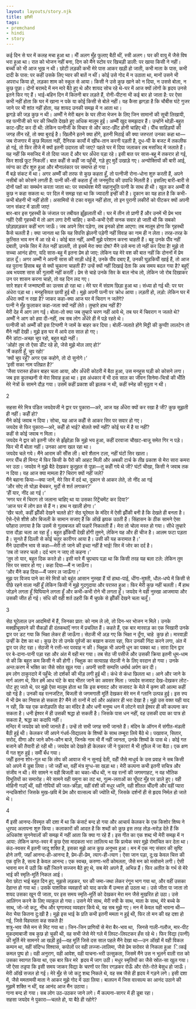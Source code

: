 ```yaml
---  
layout: layouts/story.njk  
title: झाँकी  
tags:  
- premchand  
- hindi  
- story  
---  
```

    
कई दिन से घर में कलह मचा हुआ था। मॉँ अलग मुँह फुलाए बैठी थीं, स्त्री अलग। घर की वायु में जैसे विष भरा हुआ था। रात को भोजन नहीं बना, दिन को मैंने स्टोव पर खिचड़ी डाली: पर खाया किसी ने नहीं। बच्चों को भी आज भूख न थी। छोटी लड़की कभी मेरे पास आकर खड़ी हो जाती, कभी माता के पास, कभी दादी के पास: पर कहीं उसके लिए प्यार की बातें न थीं। कोई उसे गोद में न उठाता था, मानों उसने भी अपराध किया हो, लड़का शाम को स्कूल से आया। किसी ने उसे कुछ खाने को न दिया, न उससे बोला, न कुछ पूछा। दोनों बरामदे में मन मारे बैठे हुए थे और शायद सोच रहे थे-घर में आज क्यों लोगों के हृदय उनसे इतने फिर गए हैं। भाई-बहिन दिन में कितनी बार लड़ते हैं, रोनी-पीटना भी कई बार हो जाता है: पर ऐसा कभी नहीं होता कि घर में खाना न पके या कोई किसी से बोले नहीं। यह कैसा झगड़ा है कि चौबीस घंटे गुजर जाने पर भी शांत नहीं होता, यह शायद उनकी समझ में न आता था।  
झगड़े की जड़ कुछ न थी। अम्मॉँ ने मेरी बहन के घर तीजा भेजन के लिए जिन सामानों की सूची लिखायी, वह पत्नीजी को घर की स्थिति देखते हुए अधिक मालूम हुई। अम्मॉँ खुद समझदार हैं। उन्होंने थोड़ी-बहुत काट-छॉँट कर दी थी: लेकिन पत्नीजी के विचार से और काट-छॉँट होनी चाहिए थी। पॉँच साहिड़यों की जगह तीन रहें, तो क्या बुराई है। खिलौने इतने क्या होंगे, इतनी मिठाई की क्या जरुरत! उनका कहा था—जब रोजगार में कुछ मिलता नहीं, दैनिरक कार्यो में खींच-तान करनी पड़ती है, दूध-घी के बजट में तकलीफ हो गई, तो फिर तीजे में क्यों इतनी उदारता की जाए? पहले घर में दिया जलाकर तब मसजिद में जलाते हैं।यह नहीं कि मसजिद में तो दिया जला दें और घर अँधेरा पड़ा रहे। इसी बात पर सास-बहू में तकरार हो गई, फिर शाखें फूट निकलीं। बात कहॉँ से कहॉँ जा पहुँची, गड़े हुए मुर्दे उखाड़े गए। अन्योक्तियों की बारी आई, व्यंग्य का दौर शुरु हुआ और मौनालंकार पर समाप्त हो गया।  
मैं बड़े संकट में था। अगर अम्मॉँ की तरफ से कुछ कहता हूँ, तो पत्नीजी रोना-धोना शुरु करती हैं, अपने नसीबों को कोसने लगती हैं: पत्नी की-सी कहता हूँ तो जनमुरीद की उपाधि मिलती है। इसलिए बारी-बारी से दोनों पक्षों का समर्थन करता जाता था: पर स्वार्थवश मेरी सहानुभूति पत्नी के साथ ही थी। खुल कर अम्मॉँ से कुछ न कहा सकता थ: पर दिल में समझ रहा था कि ज्यादती इन्हीं की है। दूकान का यह हाल है कि कभी-कभी बोहनी भी नहीं होती। असामियों से टका वसूल नहीं होता, तो इन पुरानी लकीरों को पीटकर क्यों अपनी जान संकट में डाली जाए!  
बार-बार इस गृहस्थी के जंजाल पर तबीयत झुँझलाती थी। घर में तीन तो प्राणी हैं और उनमें भी प्रेम भाव नहीं! ऐसी गृहस्थी में तो आग लगा देनी चाहिए। कभी-कभी ऐसी सनक सवार हो जाती थी कि सबको छोड़छाड़कर कहीं भाग जाऊँ। जब अपने सिर पड़ेगा, तब इनको होश आएगा: तब मालूम होगा कि गृहस्थी कैसे चलती है। क्या जानता था कि यह विपत्ति झेलनी पड़ेगी नहीं विवाह का नाम ही न लेता। तरह-तरह के कुत्सित भाव मन में आ रहे थे। कोई बात नहीं, अम्मॉँ मुझे परेशान करना चाहती हैं। बहू उनके पॉँव नहीं दबाती, उनके सिर में तेल नहीं डालती, तो इसमें मेरा क्या दोष? मैंने उसे मना तो नहीं कर दिया है! मुझे तो सच्चा आनंद होगा, यदि सास-बहू में इतना प्रेम हो जाए: लेकिन यह मेरे वश की बात नहीं कि दोननों में प्रेम डाल दूँ। अगर अम्मॉँ ने अपनी सास की साड़ी धोई है, उनके पॉँव दबाए हैं, उनकी घुड़कियॉँ खाई हैं, तो आज वह पुराना हिसाब बहू से क्यों चुकाना चाहती हैं? उन्हें क्यों नहीं दिखाई देता कि अब समय बदल गया है? बहुऍं अब भयवश सास की गुलामी नहीं करतीं। प्रेम से चाहे उनके सिर के बाल नोच लो, लेकिन जो रोब दिखाकर उन पर शासन करना चाहो, तो वह दिन लद गए।  
सारे शहर में जन्माष्टमी का उत्सव हो रहा था। मेरे घर में संग्राम छिड़ा हुआ था। संध्या हो गई थी: पर घर अंधेरा पड़ा था। मनहूसियत छायी हुई थी। मुझे अपनी पत्नी पर क्रोध आया। लड़ती हो, लड़ो: लेकिन घर में अँधेरा क्यों न रखा है? जाकर कहा-क्या आज घर में चिराग न जलेंगे?  
पत्नी ने मुँह फुलाकर कहा-जला क्यों नहीं लेते। तुम्हारे हाथ नहीं हैं?  
मेरी देह में आग लग गई। बोला-तो क्या जब तुम्हारे चरण नहीं आये थे, तब घर में चिवराग न जलते थे?  
अम्मॉँ ने आग को हवा दी-नहीं, तब सब लोग अँधेरे ही में पड़े रहते थे।  
पत्नीजी को अम्मॉँ की इस टिप्पणी ने जामें के बाहर कर दिया। बोलीं-जलाते होंगे मिट्टी की कुप्पी! लालटेन तो मैंने नहीं देखी। मुझे इस घर में आये दस साल हो गए।  
मैंने डांटा-अच्छा चुप रहो, बहुत बढ़ो नहीं।  
‘ओहो! तुम तो ऐसा डॉँट रहे हो, जेसे मुझे मोल लाए हो?’  
‘मैं कहती हूँ, चुप रहो!’  
‘क्यों चुप रहूँ? अगर एक कहोगे, तो दो सुनोगे।‘  
‘इसी सका नाम पतिव्रत है?’  
‘जैसा परास्त होकर बाहर चला आया, और अँधेरी कोठरी में बैठा हुआ, उस मनहूस घड़ी को कोसने लगा। जब इस कुलच्छनी से मेरा विवाह हुआ था। इस अंधकार में भी दस साल का जीवन सिनेमा-चित्रों की भॉँति मेरे नेत्रों के सामने दौड़ गया। उसमें कहीं प्रकाश की झलक न थी, कहीं स्नेह की मृदुता न थी।  


2  

सहसा मेरे मित्र पंडित जयदेवजी ने द्वार पर पुकारा—अरे, आज यह अँधेरा क्यों कर रखा है जी? कुछ सूझती ही नहीं। कहॉँ हो?  
मैंने कोई जवाब न दिया। सोचा, यह आज कहॉँ से आकर सिर पर सवार हो गए।  
जयदेव से फिर पुकारा—अरे, कहॉँ हो भाई? बोलते क्यों नहीं? कोई घर में है या नहीं?  
कहीं से कोई जवाब न मिला।  
जयदेव ने द्वार को इतनी जोर से झँझोड़ा कि मुझे भय हुआ, कहीं दरवाजा चौखट-बाजू समेत गिर न पड़े। फिर भी मैं बोला नहीं। उनका आना खल रहा था।  
जयदेव चले गये। मैंने आराम की सॉँस ली। बारे शैतान टला, नहीं घंटों सिर खाता।  
मगर पॉँच ही मिनट में फिर किसी के पैरो की आहट मिली और अबकी टार्च के तीव्र प्रकाश से मेरा सारा कमरा भर उठा। जयदेव ने मुझे बैठे देखकर कुतूहल से पूछा—तु कहॉँ गये थे जी? घंटों चीखा, किसी ने जवाब तक न दिया। यह आज क्या मामला है? चिराग क्यों नहीं जले?  
मैंने बहाना किया—क्या जानें, मेरे सिर में दर्द था, दूकान से आकर लेते, तो नींद आ गई  
‘और सोए तो घोड़ा बेचकर, मुर्दो से शर्त लगाकर?’  
‘हॉँ यार, नींद आ गई।’  
‘मगर घर में चिराग तो जलाना चाहिए था या उसका रिट्रेंचमेंट कर दिया?’  
‘आज घर में लोग व्रत से हैं न। हाथ न खाली होगा।’  
‘खैर चलो, कहीं झॉँकी देखने चलते हो? सेठ घूरेमल के मंदिर में ऐसी झॉँकी बनी है कि देखते ही बनता है। ऐसे-ऐसे शीशे और बिजली के सामान सजाए हैं कि ऑंखें झपक उठती हैं। सिंहासन के ठीक सामने ऐसा फौहारा लगाया है कि उसमें से गुलाबजल की फहारें निकलती हैं। मेरा तो चोला मस्त हो गया। सीधे तुम्हारे पास दौड़ा चला आ रहा हूँ। बहुत झँकियॉँ देखी होंगी तुमने, लेकिन यह और ही चीज है। आलम फटा पड़ता है। सुनते हैं दिल्ली से कोई चतुर कारीगर आया है। उसी की यह करामात है।’  
मैंने उदासीन भाव से कहा—मेरी तो जाने की इच्दा नहीं है भाई! सिर में जोर का दर्द है।  
‘तब तो जरुर चलो। दर्द भाग न जाए तो कहना।’  
‘तुम तो यार, बहुत दिक करते हो। इसी मारे मैं चुपचाप पड़ा था कि किसी तरह यह बला टले: लेकिन तुम सिर पर सवार हो गए। कहा दिया—मैं न जाऊँगा।  
‘और मैंने कह दिया—मैं जरुर ल जाऊँगा।’  
मुझ पर विजय पाने का मेरे मित्रों को बहुंत आसान नुस्खा हैं यों हाथा-पाई, धींगा-मुश्ती, धौल-धप्पे में किसी से पीछे रहने वाला नहीं हूँ लेकिन किसी ने मुझे गुदगुदाया और परास्त हुआ। फिर मेरी कुछ नहीं चलती। मैं हाथ जोड़ने लगता हूँ घिघियाने लगता हूँ और कभी-कभी रोने भी लगता हूँ। जयदेव ने वही नुस्खा आजमाया और उसकी जीत हो गई। संधि की वही शर्त ठहरी कि मैं चुपके से झॉँकी देखने चला चलूँ।  

3  


सेठ घूरेलाल उन आदमियों में हैं, जिनका प्रात: को नाम ले लो, तो दिन-भर भोजन न मिले। उनके मक्खीचूसपने की सैकड़ों ही दंतकथाऍं नगर में प्रचलित हैं। कहते हैं, एक बार मारवाड़ का एक भिखारी उनके द्वार पर डट गया कि भिक्षा लेकर ही जाऊँगा। सेठजी भी अड़ गए कि भिक्षा न दूँगा, चाहे  कुछ हो। मारवाड़ी उन्हीं के देश का था। कुछ देर तो उनके पूर्वजों का बखान करता रहा, फिर उनकी निंदा करने लगा, अंत में द्वार पर लेट रहा। सेठजी ने रत्ती-भर परवाह न की। भिक्षुक भी अपनी धुन का पक्का था। सारा दिन द्वार पर बे-दाना-पानी पड़ा रहा और अंत में वही मर गया। तब सेठ जी पसीजे और उसकी क्रिया इतनी धूम-धाम से की कि बहुत कम किसी ने की होगी। भिक्षुक का सत्याग्रह सेठजी ने के लिए वरदान हो गया। उनके अन्त:करण में भक्ति का जैसे स्रोत खुल गया। अपनी सारी सम्पत्ति धर्मार्थ अर्पण कर दी।  
हम लोग ठाकुरदारे में पहुँचे: तो दर्शकों की भीड़ लगी हुई थी। कंधे से कंधा छिलता था। आने और जाने के मार्ग अलग थे, फिर हमें आध घंटे के बाद भीतर जाने का अवसर मिला। जयदेव सजावट देख-देखकर लोट-पोट हुए जाते थे, पर मुझे ऐसा मालूम होता था कि इस बनावट और सजावट के मेले में कृष्ण की आत्मा कहीं खो गई है। उनकी वह रत्नजटित, बिजली से जगमगाती मूर्ति देखकर मेरे मन में ग्लानि उत्पन्न हुई। इस रुप में भी प्रेम का निवास हो सकता है? मैंने तो रत्नों में दर्प और अहंकार ही भरा देखा है। मुझे उस वक्त यही याद न रही, कि यह एक करोड़पति सेठ का मंदिर है और धनी मनुष्य धन में लोटने वाले ईश्वर ही की कल्पना कर सकता है। धनी ईश्वर में ही उसकी श्रद्धा हो सकती है। जिसके पास धन नहीं, वह उसकी दया का पात्र हो सकता है, श्रद्धा का कदापि नहीं।  
मन्दिर में जयदेव को सभी जानते हैं। उन्हें तो सभी जगह सभी जानते हैं। मंदिन के ऑंगन में संगीत-मंडली बैठी हुई थी। केलकर जी अपने गंधर्व-विद्यालय के शिष्यों के साथ तम्बूरा लिये बैठे थे। पखावज, सितार, सरोद, वीणा और जाने कौन-कौन बाजे, जिनके नाम भी मैं नहीं जानता, उनके शिष्यों के पास थे। कोई गत बजाने की तैयारी हो रही थी। जयदेव को देखते ही केलकर जी ने पुकारा! मै भी तुफैल में जा बैठा। एक क्षण में गत शुरु हुई। समॉँ बँध गया।  
जहॉँ इतना शोर-गुल था कि तोप की आवाज भी न सुनाई देती, वहॉँ जैसे माधुर्य के उस प्रवाह ने सब किसी को अपने में डुबा लिया। जो जहॉँ था, वहीं मंत्र मुग्ध-सा खड़ा था। मेरी कल्पना कभी इतनी सचित्र और संजीव न थी। मेरे सामने न वही बिजली का चका-चौंध थी, न वह रत्नों की जगमगाहट, न वह भौतिक विभूतियों का समारोह। मेरे सामने वही यमुना का तट था, गुल्म-लताओं का घूँघट मुँह पर डाले हुए। वही मोहिनी गउऍं थीं, वही गोपियों की जल-क्रीड़ा, वहीं वंशी की मधुर ध्वनि, वही शीतल चॉँदनी और वहीं प्यारा नन्दकिशोर! जिसके मुख-छवि में प्रेम और वात्सल्य की ज्योति थी, जिसके दर्शनों ही से हृदय निर्मल हो जाते थे।  

4  

मैं इसी आनन्द-विस्मृत की दशा में था कि कंसर्ट बन्द हो गया और आचार्य केलकर के एक किशोर शिष्य ने धुरपद अलापना शुरु किया। कलाकारों की आदत है कि शब्दों को कुछ इस तरह तोड़-मरोड़ देते हैं कि अधिकांश सुननेवालों की समझ में नहीं आता कि क्या गा रहे हैं। इस गीत का एक शब्द भी मेरी समझ में न आया: लेकिन कण्ठ-स्वर में कुछ ऐसा मादकता भरा लालित्य था कि प्रत्येक स्वर मुझे रोमांचित कर देता था। कंठ-स्वसर में इतनी जादू शक्ति है, इसका मुझे आज कुछ अनुभव हुआ। मन में एक नए संसार की सृष्टि होने लगी, जहाँ आनन्द-ही-आनन्द है, प्रेम-ही-प्रेम, त्याग-ही-त्याग। ऐसा जान पड़ा, दु:ख केवल चित्त की एक वृत्ति है, सत्य है केवल आनन्द। एक स्वच्छ, करुणा-भरी कोमलता, जैसे मन को मसोसने लगी। ऐसी भावना मन में उठी कि वहॉँ जितने सज्जन बैठे हुए थे, सब मेरे अपने हैं, अभिन्न हैं। फिर अतीत के गर्भ से मेरे भाई की स्मृति-मूर्ति निकल आई।  
मेरा छोटा भाई बहुत दिन हुए, मुझसे लड़कर, घर की जमा-जथा लेकर रंगून भाग गया था, और वहीं उसका देहान्त हो गया था। उसके पाशविक व्यवहारों को याद करके मैं उन्मत्त हो उठता था। उसे जीता पा जाता तो शयद उसका खून पी जाता, पर इस समय स्मृति-मूर्ति को देखकर मेरा मन जैसे मुखरित हो उठा। उसे आलिंगन करने के लिए व्याकुल हो गया। उसने मेरे साथ, मेरी स्त्री के साथ, माता के साथ्, मेरे बच्चे के साथ्, जो-जो कटु, नीच और घृणास्पद व्यवहार किये थे, वह सब मुझे गए। मन में केवल यही भावना थी—मेरा भैया कितना दु:खी है। मुझे इस भाई के प्रति कभी इतनी ममता न हुई थी, फिर तो मन की वह दशा हो गई, जिसे विहव्लता कह सकते है!  
शत्रु-भाव जैसे मन से मिट गया था। जिन-जिन प्राणियों से मेरा बैर-भाव था,  जिनसे गाली-गलौज, मार-पीट मुकदमाबाजी सब कुछ हो चुकी थी, वह सभी जेसे मेरे गले में लिपट-लिपटकर हँस रहे थे। फिर विद्या (पत्नी) की मूर्ति मेरे सामनरे आ खड़ी हुई—वह मूर्ति जिसे दस साल पहले मैंने देखा था—उन ऑंखों में वही विकल कम्पन था, वहीं संदिग्ध विश्वास, कपोलों पर वही लज्जा-लालिमा, जैसे प्रेम सरोवर से निकला हुआ  िाकई कमल पुष्प हो। वही अनुराग, वही आवेश, वही याचना-भरी उत्सुकता, जिसमें मैंने उस न भूलने वाली रात को उसका स्वागत किया था, एक बार फिर मरे  हृदय में जाग उठी। मधुर स्मृतियों का जैसे स्रोत-सा खुल गया। जी ऐसा तडृपा कि इसी समय जाकर विद्या के चरणों पर सिर रगड़कर रोऊँ और रोते-रोते बेसुध हो जाऊँ। मेरी ऑंखें सजल हो गई। मेरे मुँह से जो कटु शब्द निकले थे, वह सब जैसे ही हृदय में गड़ने लगे। इसी दशा में, जैसे ममतामयी माता ने आकर मुझे गोद में उठा लिया। बालपन में जिस वात्सल्य का आनंद उठाने की मुझमें शक्ति न थीं, वह आनंद आज मैंन उठाया।  
गाना बन्द हो गया। सब लोग उठ-उठकर जाने लगे। मैं कल्पना-सागर में ही डूबा रहा।  
सहसा जयदेव ने पुकारा—चलते हो, या बैठे ही रहोगे?  


    